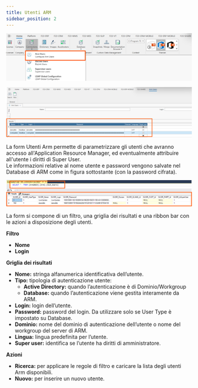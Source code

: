 ```yaml
---
title: Utenti ARM
sidebar_position: 2
---
```

![](../../../../../static/images/20241216164839.png)


![](../../../../../static/images/20241216165140.png)

La form Utenti Arm permette di parametrizzare gli utenti che avranno accesso all'Application Resource Manager, ed eventualmente attribuire all'utente i diritti di Super User.  
Le informazioni relative al nome utente e password vengono salvate nel Database di ARM come in figura sottostante (con la password cifrata).

![](../../../../../static/images/20241216165813.png)

La form si compone di un filtro, una griglia dei risultati e una ribbon bar con le azioni a disposizione degli utenti.

**Filtro**
* **Nome**
* **Login**

**Griglia dei risultati**
* **Nome:** stringa alfanumerica identificativa dell’utente.
* **Tipo:** tipologia di autenticazione utente:
    - **Active Directory:** quando l’autenticazione è di Dominio/Workgroup
    - **Database:** quando l’autenticazione viene gestita interamente da ARM.
* **Login:** login dell’utente.
* **Password:** password del login. Da utilizzare solo se User Type è impostato su Database.
* **Dominio:** nome del dominio di autenticazione dell’utente o nome del workgroup del server di ARM.
* **Lingua:** lingua predefinita per l’utente.
* **Super user:** identifica se l’utente ha diritti di amministratore.

**Azioni**
* **Ricerca:** per applicare le regole di filtro e caricare la lista degli utenti Arm disponibili.
* **Nuovo:** per inserire un nuovo utente.
